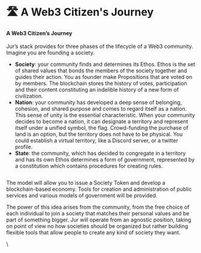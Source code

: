 # 🛣 A Web3 Citizen's Journey

#### A Web3 Citizen’s Journey&#x20;

Jur’s stack provides for three phases of the lifecycle of a Web3 community. Imagine you are founding a society.&#x20;

* **Society**: your community finds and determines its Ethos. Ethos is the set of shared values that bonds the members of the society together and guides their action. You as founder make Propositions that are voted on by members. The blockchain stores the history of votes, participation and their content constituting an indelible history of a new form of civilization.&#x20;
* **Nation**: your community has developed a deep sense of belonging, cohesion, and shared purpose and comes to regard itself as a nation. This sense of unity is the essential characteristic. When your community decides to become a nation, it can designate a territory and represent itself under a unified symbol, the flag. Crowd-funding the purchase of land is an option, but the territory does not have to be physical. You could establish a virtual territory, like a Discord server, or a twitter profile.&#x20;
* **State**: the community, which has decided to congregate in a territory and has its own Ethos determines a form of government, represented by a constitution which contains procedures for creating rules.&#x20;

<figure><img src="https://lh4.googleusercontent.com/B7rjm-7uu7loDrUsH5Z4br_ddS5tapAXjEfdkixSxZBCsbW2hkQvbqy0RezgBszPwtPERMtlt-k8UmUcIyYC4Zmq-x3-xjwUz3qifuRRm-u6gg1_gt5ZARbHDN2G8KrYsXHbWOSfKLONQBCMc6bh3W5qJ7Z16IqqRKmATjZqZThco1_3yBWXGquH3bNAqg" alt=""><figcaption></figcaption></figure>

The model will allow you to issue a Society Token and develop a blockchain-based economy. Tools for creation and administration of public services and various models of government will be provided.

The power of this idea arises from the community, from the free choice of each individual to join a society that matches their personal values and be part of something bigger. Jur will operate from an agnostic position, taking on point of view no how societies should be organized but rather building flexible tools that allow people to create any kind of society they want.

\
